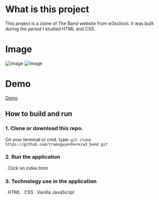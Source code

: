 # What is this project

This project is a clone of The Band website from w3school. It was built during the period I studied HTML and CSS.

# Image

![image](https://user-images.githubusercontent.com/47014132/149120770-381c8ea9-9d57-40b7-bd10-3d39d4dce42a.png)
![image](https://user-images.githubusercontent.com/47014132/149120793-0c75511e-88f4-4e69-b836-dabd1eeac884.png)

# Demo

[Demo](https://the-band-tram-nguyen.netlify.app/)

## How to build and run

### 1. Clone or download this repo.

On your terminal or cmd, type: `git clone https://github.com/tramnguyenhere/w3_band.git`

### 2. Run the application

. Click on index.html

### 3. Technology use in the application

. HTML
. CSS
. Vanilla JavaScript
